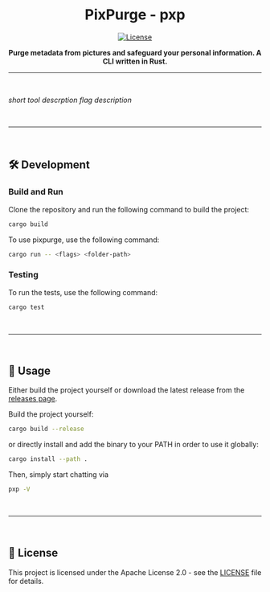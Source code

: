 <div align="center">

# PixPurge - pxp

[![License](https://img.shields.io/badge/License-Apache_2.0-blue.svg)](https://opensource.org/licenses/Apache-2.0)

**Purge metadata from pictures and safeguard your personal information. A CLI written in Rust.**

</div>

------------

<br>

_short tool descrption_
_flag description_

<br>

------------

<br>

## 🛠️ Development

### Build and Run

Clone the repository and run the following command to build the project:

```bash
cargo build
```

To use pixpurge, use the following command:

```bash
cargo run -- <flags> <folder-path>
```

### Testing

To run the tests, use the following command:

```bash
cargo test
```

<br>

------------

<br>

## 📖 Usage

Either build the project yourself or download the latest release from the [releases page](https://github.com/danczw/pixpurge/releases).

Build the project yourself:

```bash
cargo build --release
```

or directly install and add the binary to your PATH in order to use it globally:

```bash
cargo install --path .
```

Then, simply start chatting via

```bash
pxp -V
```

<br>

------------

<br>

## 📜 License

This project is licensed under the Apache License 2.0 - see the [LICENSE](LICENSE) file for details.
